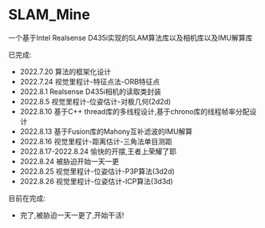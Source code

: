 # SLAM_Mine
一个基于Intel Realsense D435i实现的SLAM算法库以及相机库以及IMU解算库

已完成: 
- 2022.7.20 算法的框架化设计
- 2022.7.24 视觉里程计-特征点法-ORB特征点
- 2022.8.1 Realsense D435i相机的读取类封装
- 2022.8.5 视觉里程计-位姿估计-对极几何(2d2d)
- 2022.8.10 基于C++ thread库的多线程设计,基于chrono库的线程帧率分配设计
- 2022.8.13 基于Fusion库的Mahony互补滤波的IMU解算
- 2022.8.16 视觉里程计-距离估计-三角法单目测距
- 2022.8.17-2022.8.24 愉快的开摆,王者上荣耀了耶
- 2022.8.24 被胁迫开始一天一更
- 2022.8.25 视觉里程计-位姿估计-P3P算法(3d2d)
- 2022.8.26 视觉里程计-位姿估计-ICP算法(3d3d)

目前在完成:
- 完了,被胁迫一天一更了,开始干活!

